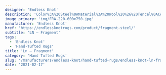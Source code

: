 ```yaml
---
designer: 'Endless Knot'
description: 'Color%3A%20Steel%0AMaterial%3A%20Wool%20%26%20Tencel%0ACollection%3A%20Hand-Tufted%20Collection'
image_primary: 'img/FRA-220-600x750.jpg'
manufacturer: 'Endless Knot'
href: 'https://endlessknotrugs.com/product/fragment-steel/'
subtitle: 'LN – Fragment'
tags:
  - 'Endless Knot'
  - 'Hand-Tufted Rugs'
title: 'Ln – Fragment'
category: 'Hand Tufted Rugs'
slug: '/manufacturers/endless-knot/hand-tufted-rugs/endless-knot-ln-fragment'
date: '2021-02-17'
---
```

